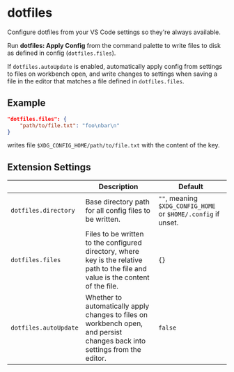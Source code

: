 # dotfiles

Configure dotfiles from your VS Code settings so they're always available.

Run **dotfiles: Apply Config** from the command palette to write files to disk as defined in config (`dotfiles.files`).

If `dotfiles.autoUpdate` is enabled, automatically apply config from settings to files on workbench open, and write changes to settings when saving a file in the editor that matches a file defined in `dotfiles.files`.

## Example

```json
"dotfiles.files": {
	"path/to/file.txt": "foo\nbar\n"
}
```

writes file `$XDG_CONFIG_HOME/path/to/file.txt` with the content of the key.

## Extension Settings

||Description|Default|
|-|-|-|
|`dotfiles.directory`|Base directory path for all config files to be written.|`""`, meaning `$XDG_CONFIG_HOME` or `$HOME/.config` if unset.|
|`dotfiles.files`|Files to be written to the configured directory, where key is the relative path to the file and value is the content of the file.|`{}`|
|`dotfiles.autoUpdate`|Whether to automatically apply changes to files on workbench open, and persist changes back into settings from the editor.|`false`|
